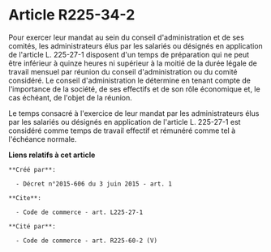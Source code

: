 # Article R225-34-2

Pour exercer leur mandat au sein du conseil d'administration et de ses comités, les administrateurs élus par les salariés ou
désignés en application de l'article L. 225-27-1 disposent d'un temps de préparation qui ne peut être inférieur à quinze
heures ni supérieur à la moitié de la durée légale de travail mensuel par réunion du conseil d'administration ou du comité
considéré. Le conseil d'administration le détermine en tenant compte de l'importance de la société, de ses effectifs et de
son rôle économique et, le cas échéant, de l'objet de la réunion. 

Le temps consacré à l'exercice de leur mandat par les administrateurs élus par les salariés ou désignés en application de
l'article L. 225-27-1 est considéré comme temps de travail effectif et rémunéré comme tel à l'échéance normale.

**Liens relatifs à cet article**

	**Créé par**:

	  - Décret n°2015-606 du 3 juin 2015 - art. 1

	**Cite**:

	  - Code de commerce - art. L225-27-1

	**Cité par**:

	  - Code de commerce - art. R225-60-2 (V)
